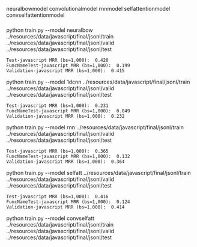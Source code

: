neuralbowmodel
convolutionalmodel
rnnmodel
selfattentionmodel
convselfattentionmodel

###

python train.py --model neuralbow ../resources/data/javascript/final/jsonl/train ../resources/data/javascript/final/jsonl/valid ../resources/data/javascript/final/jsonl/test

```
Test-javascript MRR (bs=1,000):  0.420
FuncNameTest-javascript MRR (bs=1,000):  0.199
Validation-javascript MRR (bs=1,000):  0.415
```

python train.py --model 1dcnn ../resources/data/javascript/final/jsonl/train ../resources/data/javascript/final/jsonl/valid ../resources/data/javascript/final/jsonl/test

```
Test-javascript MRR (bs=1,000):  0.231
FuncNameTest-javascript MRR (bs=1,000):  0.049
Validation-javascript MRR (bs=1,000):  0.232
```

python train.py --model rnn ../resources/data/javascript/final/jsonl/train ../resources/data/javascript/final/jsonl/valid ../resources/data/javascript/final/jsonl/test

```
Test-javascript MRR (bs=1,000):  0.365
FuncNameTest-javascript MRR (bs=1,000):  0.132
Validation-javascript MRR (bs=1,000):  0.364
```

python train.py --model selfatt ../resources/data/javascript/final/jsonl/train ../resources/data/javascript/final/jsonl/valid ../resources/data/javascript/final/jsonl/test

```
Test-javascript MRR (bs=1,000):  0.416
FuncNameTest-javascript MRR (bs=1,000):  0.124
Validation-javascript MRR (bs=1,000):  0.414
```

python train.py --model convselfatt ../resources/data/javascript/final/jsonl/train ../resources/data/javascript/final/jsonl/valid ../resources/data/javascript/final/jsonl/test

```

```
